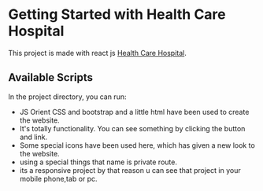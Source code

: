 # Getting Started with Health Care Hospital

This project is made with react js [Health Care Hospital](https://health-care-hospital-abfea.web.app/).

## Available Scripts

In the project directory, you can run:
- JS Orient CSS and bootstrap and a little html have been used to create the website.
- It's totally functionality. You can see something by clicking the button and link.
- Some special icons have been used here, which has given a new look to the website.
- using a special things that name is private route.
- its a responsive project by that reason u can see that project  in your mobile phone,tab or pc.